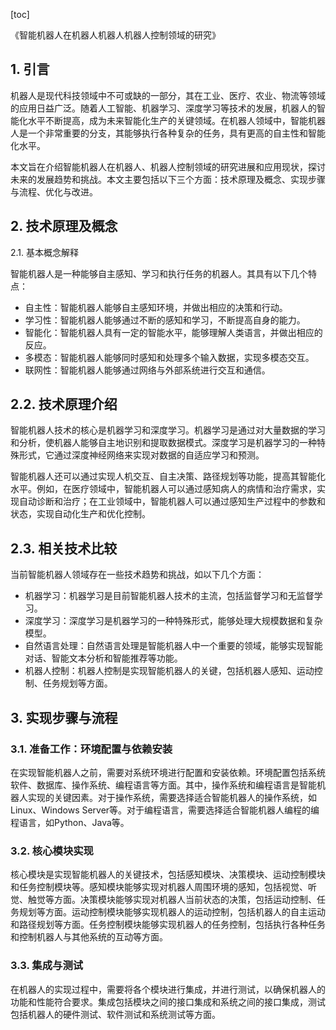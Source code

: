 
[toc]                    
                
                
《智能机器人在机器人机器人机器人控制领域的研究》

## 1. 引言

机器人是现代科技领域中不可或缺的一部分，其在工业、医疗、农业、物流等领域的应用日益广泛。随着人工智能、机器学习、深度学习等技术的发展，机器人的智能化水平不断提高，成为未来智能化生产的关键领域。在机器人领域中，智能机器人是一个非常重要的分支，其能够执行各种复杂的任务，具有更高的自主性和智能化水平。

本文旨在介绍智能机器人在机器人、机器人控制领域的研究进展和应用现状，探讨未来的发展趋势和挑战。本文主要包括以下三个方面：技术原理及概念、实现步骤与流程、优化与改进。

## 2. 技术原理及概念

2.1. 基本概念解释

智能机器人是一种能够自主感知、学习和执行任务的机器人。其具有以下几个特点：

- 自主性：智能机器人能够自主感知环境，并做出相应的决策和行动。
- 学习性：智能机器人能够通过不断的感知和学习，不断提高自身的能力。
- 智能化：智能机器人具有一定的智能水平，能够理解人类语言，并做出相应的反应。
- 多模态：智能机器人能够同时感知和处理多个输入数据，实现多模态交互。
- 联网性：智能机器人能够通过网络与外部系统进行交互和通信。

## 2.2. 技术原理介绍

智能机器人技术的核心是机器学习和深度学习。机器学习是通过对大量数据的学习和分析，使机器人能够自主地识别和提取数据模式。深度学习是机器学习的一种特殊形式，它通过深度神经网络来实现对数据的自适应学习和预测。

智能机器人还可以通过实现人机交互、自主决策、路径规划等功能，提高其智能化水平。例如，在医疗领域中，智能机器人可以通过感知病人的病情和治疗需求，实现自动诊断和治疗；在工业领域中，智能机器人可以通过感知生产过程中的参数和状态，实现自动化生产和优化控制。

## 2.3. 相关技术比较

当前智能机器人领域存在一些技术趋势和挑战，如以下几个方面：

- 机器学习：机器学习是目前智能机器人技术的主流，包括监督学习和无监督学习。
- 深度学习：深度学习是机器学习的一种特殊形式，能够处理大规模数据和复杂模型。
- 自然语言处理：自然语言处理是智能机器人中一个重要的领域，能够实现智能对话、智能文本分析和智能推荐等功能。
- 机器人控制：机器人控制是实现智能机器人的关键，包括机器人感知、运动控制、任务规划等方面。

## 3. 实现步骤与流程

### 3.1. 准备工作：环境配置与依赖安装

在实现智能机器人之前，需要对系统环境进行配置和安装依赖。环境配置包括系统软件、数据库、操作系统、编程语言等方面。其中，操作系统和编程语言是智能机器人实现的关键因素。对于操作系统，需要选择适合智能机器人的操作系统，如Linux、Windows Server等。对于编程语言，需要选择适合智能机器人编程的编程语言，如Python、Java等。

### 3.2. 核心模块实现

核心模块是实现智能机器人的关键技术，包括感知模块、决策模块、运动控制模块和任务控制模块等。感知模块能够实现对机器人周围环境的感知，包括视觉、听觉、触觉等方面。决策模块能够实现对机器人当前状态的决策，包括运动控制、任务规划等方面。运动控制模块能够实现机器人的运动控制，包括机器人的自主运动和路径规划等方面。任务控制模块能够实现机器人的任务控制，包括执行各种任务和控制机器人与其他系统的互动等方面。

### 3.3. 集成与测试

在机器人的实现过程中，需要将各个模块进行集成，并进行测试，以确保机器人的功能和性能符合要求。集成包括模块之间的接口集成和系统之间的接口集成，测试包括机器人的硬件测试、软件测试和系统测试等方面。

